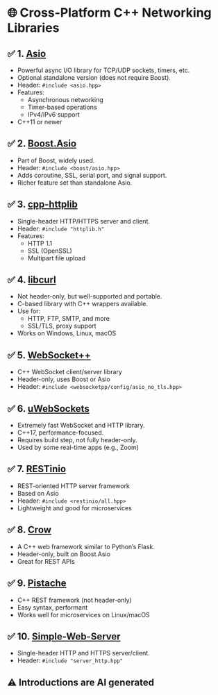 # 🌐 Cross-Platform C++ Networking Libraries

## ✅ 1. [Asio](https://think-async.com/)
- Powerful async I/O library for TCP/UDP sockets, timers, etc.
- Optional standalone version (does not require Boost).
- Header: `#include <asio.hpp>`
- Features:
  - Asynchronous networking
  - Timer-based operations
  - IPv4/IPv6 support
- C++11 or newer

## ✅ 2. [Boost.Asio](https://www.boost.org/doc/libs/release/doc/html/boost_asio.html)
- Part of Boost, widely used.
- Header: `#include <boost/asio.hpp>`
- Adds coroutine, SSL, serial port, and signal support.
- Richer feature set than standalone Asio.

## ✅ 3. [cpp-httplib](https://github.com/yhirose/cpp-httplib)
- Single-header HTTP/HTTPS server and client.
- Header: `#include "httplib.h"`
- Features:
  - HTTP 1.1
  - SSL (OpenSSL)
  - Multipart file upload

## ✅ 4. [libcurl](https://curl.se/libcurl/)
- Not header-only, but well-supported and portable.
- C-based library with C++ wrappers available.
- Use for:
  - HTTP, FTP, SMTP, and more
  - SSL/TLS, proxy support
- Works on Windows, Linux, macOS

## ✅ 5. [WebSocket++](https://github.com/zaphoyd/websocketpp)
- C++ WebSocket client/server library
- Header-only, uses Boost or Asio
- Header: `#include <websocketpp/config/asio_no_tls.hpp>`

## ✅ 6. [uWebSockets](https://github.com/uNetworking/uWebSockets)
- Extremely fast WebSocket and HTTP library.
- C++17, performance-focused.
- Requires build step, not fully header-only.
- Used by some real-time apps (e.g., Zoom)

## ✅ 7. [RESTinio](https://github.com/Stiffstream/restinio)
- REST-oriented HTTP server framework
- Based on Asio
- Header: `#include <restinio/all.hpp>`
- Lightweight and good for microservices

## ✅ 8. [Crow](https://github.com/CrowCpp/crow)
- A C++ web framework similar to Python’s Flask.
- Header-only, built on Boost.Asio
- Great for REST APIs

## ✅ 9. [Pistache](https://github.com/pistacheio/pistache)
- C++ REST framework (not header-only)
- Easy syntax, performant
- Works well for microservices on Linux/macOS

## ✅ 10. [Simple-Web-Server](https://github.com/eidheim/Simple-Web-Server)
- Single-header HTTP and HTTPS server/client.
- Header: `#include "server_http.hpp"`

## ⚠️ Introductions are AI generated

